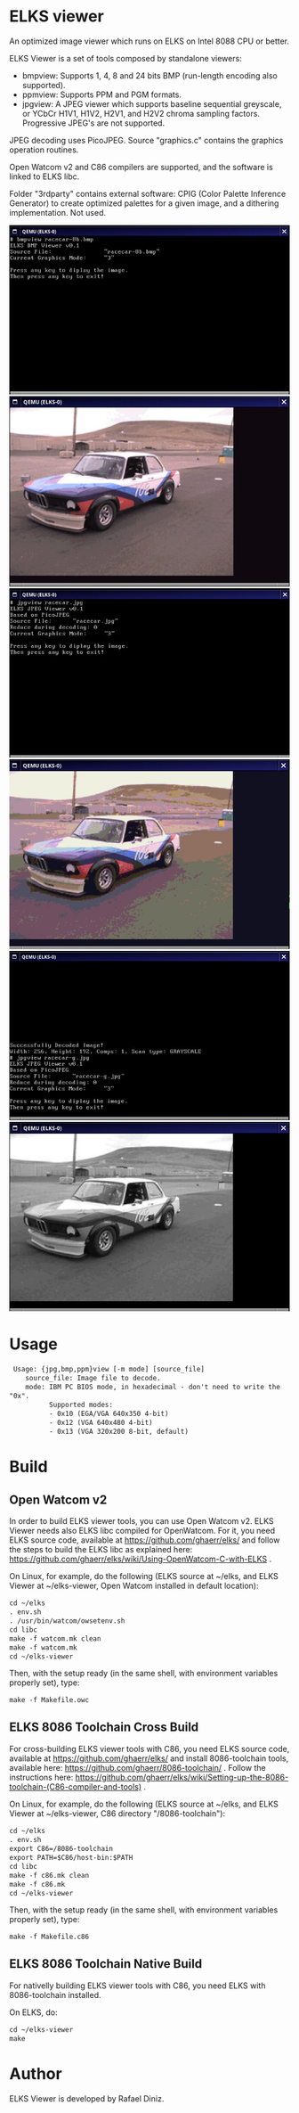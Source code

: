 # ELKS viewer


An optimized image viewer which runs on ELKS on Intel 8088 CPU or better.

ELKS Viewer is a set of tools composed by standalone viewers:
- bmpview: Supports 1, 4, 8 and 24 bits BMP (run-length encoding also supported).
- ppmview: Supports PPM and PGM formats.
- jpgview: A JPEG viewer which supports baseline sequential greyscale, or YCbCr H1V1, H1V2, H2V1, and H2V2 chroma sampling factors. Progressive JPEG's are not supported.

JPEG decoding uses PicoJPEG. Source "graphics.c" contains the graphics operation routines. 

Open Watcom v2 and C86 compilers are supported, and the software is linked to ELKS libc. 

Folder "3rdparty" contains external software: CPIG (Color Palette Inference Generator) to create optimized palettes for a given image, and a dithering implementation. Not used.

![screenshot1](screenshots/i1.jpg)
![screenshot1](screenshots/i2.jpg)
![screenshot1](screenshots/i3.jpg)
![screenshot1](screenshots/i4.jpg)
![screenshot1](screenshots/i5.jpg)
![screenshot1](screenshots/i6.jpg)

# Usage

```
 Usage: {jpg,bmp,ppm}view [-m mode] [source_file]
    source_file: Image file to decode.
    mode: IBM PC BIOS mode, in hexadecimal - don't need to write the "0x".
          Supported modes:
          - 0x10 (EGA/VGA 640x350 4-bit)
          - 0x12 (VGA 640x480 4-bit)
          - 0x13 (VGA 320x200 8-bit, default)
```

# Build


## Open Watcom v2

In order to build ELKS viewer tools, you can use Open Watcom v2. ELKS Viewer needs also ELKS libc compiled for OpenWatcom. For it, you need ELKS source code, available at
https://github.com/ghaerr/elks/ and follow the steps to build the ELKS libc as explained here: https://github.com/ghaerr/elks/wiki/Using-OpenWatcom-C-with-ELKS .

On Linux, for example, do the following (ELKS source at ~/elks, and ELKS Viewer at ~/elks-viewer, Open Watcom installed in default location):
```
cd ~/elks
. env.sh
. /usr/bin/watcom/owsetenv.sh
cd libc
make -f watcom.mk clean
make -f watcom.mk
cd ~/elks-viewer
```

Then, with the setup ready (in the same shell, with environment variables properly set), type:
```
make -f Makefile.owc
```

## ELKS 8086 Toolchain Cross Build

For cross-building ELKS viewer tools with C86, you need ELKS source code, available at
https://github.com/ghaerr/elks/ and install 8086-toolchain tools, available here: https://github.com/ghaerr/8086-toolchain/ . Follow the instructions here: https://github.com/ghaerr/elks/wiki/Setting-up-the-8086-toolchain-(C86-compiler-and-tools) .

On Linux, for example, do the following (ELKS source at ~/elks, and ELKS Viewer at ~/elks-viewer, C86 directory "/8086-toolchain"):

```
cd ~/elks
. env.sh
export C86=/8086-toolchain
export PATH=$C86/host-bin:$PATH
cd libc
make -f c86.mk clean
make -f c86.mk
cd ~/elks-viewer
```
Then, with the setup ready (in the same shell, with environment variables properly set), type:
```
make -f Makefile.c86
```

## ELKS 8086 Toolchain Native Build

For nativelly building ELKS viewer tools with C86, you need ELKS with 8086-toolchain installed.

On ELKS, do:

```
cd ~/elks-viewer
make
```

# Author

ELKS Viewer is developed by Rafael Diniz.

